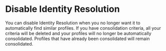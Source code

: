 # Disable Identity Resolution<a name="disable-identity-resolution"></a>

You can disable Identity Resolution when you no longer want it to automatically find similar profiles\. If you have consolidation criteria, all your criteria will be deleted and your profiles will no longer be automatically consolidated\. Profiles that have already been consolidated will remain consolidated\.